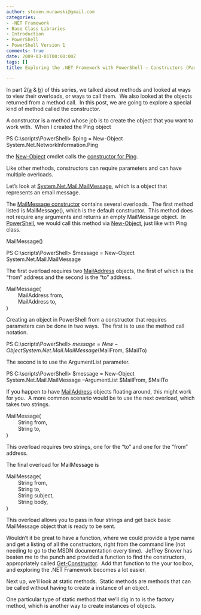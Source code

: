 ```yaml
---
author: steven.murawski@gmail.com
categories:
- -NET Framework
- Base Class Libraries
- Introduction
- PowerShell
- PowerShell Version 1
comments: true
date: 2009-03-01T00:00:00Z
tags: []
title: Exploring the .NET Framework with PowerShell – Constructors (Part 3)

---
```


In part 2([a](/blog/2009/02/exploring-the-net-framework-with-powershell-calling-a-method-part-2a) &amp; [b](/blog/2009/02/exploring-the-net-framework-with-powershell-calling-a-method-part-2b)) of this series, we talked about methods and looked at ways to view their overloads, or ways to call them.&#160; We also looked at the objects returned from a method call.&#160; In this post, we are going to explore a special kind of method called the constructor.



A constructor is a method whose job is to create the object that you want to work with.&#160; When I created the Ping object



PS C:\scripts\PowerShell&gt; $ping = New-Object System.Net.NetworkInformation.Ping



the <a href="http://technet.microsoft.com/en-us/library/d203c4ab-2d57-4103-a04e-d7869d06931e" target="_blank">New-Object</a> cmdlet calls the <a href="http://msdn.microsoft.com/en-us/library/system.net.networkinformation.ping.ping.aspx" target="_blank">constructor for Ping</a>.



Like other methods, constructors can require parameters and can have multiple overloads.&#160; 



Let’s look at <a href="http://msdn.microsoft.com/en-us/library/system.net.mail.mailmessage.aspx#" target="_blank">System.Net.Mail.MailMessage</a>, which is a object that represents an email message.



The <a href="http://msdn.microsoft.com/en-us/library/system.net.mail.mailmessage.mailmessage.aspx" target="_blank">MailMessage constructor</a> contains several overloads.&#160; The first method listed is MailMessage(), which is the default constructor.&#160; This method does not require any arguments and returns an empty MailMessage object.&#160; In <a href="http://www.microsoft.com/windowsserver2003/technologies/management/powershell/download.mspx" target="_blank">PowerShell</a>, we would call this method via <a href="http://technet.microsoft.com/en-us/library/d203c4ab-2d57-4103-a04e-d7869d06931e" target="_blank">New-Object</a>, just like with Ping class.



MailMessage()



 PS C:\scripts\PowerShell&gt; $message = New-Object System.Net.Mail.MailMessage



The first overload requires two <a href="http://msdn.microsoft.com/en-us/library/system.net.mail.mailaddress.aspx" target="_blank">MailAddress</a> objects, the first of which is the “from” address and the second is the “to” address.&#160; 



MailMessage(   <br>&#160;&#160;&#160;&#160;&#160;&#160;&#160; MailAddress from,    <br>&#160;&#160;&#160;&#160;&#160;&#160;&#160; MailAddress to,    <br>)



Creating an object in PowerShell from a constructor that requires parameters can be done in two ways.&#160; The first is to use the method call notation.



 PS C:\scripts\PowerShell&gt; $message = New-Object System.Net.Mail.MailMessage($MailFrom, $MailTo)



The second is to use the ArgumentList parameter.



 PS C:\scripts\PowerShell&gt; $message = New-Object System.Net.Mail.MailMessage –ArgumentList $MailFrom, $MailTo



If you happen to have <a href="http://msdn.microsoft.com/en-us/library/system.net.mail.mailaddress.aspx" target="_blank">MailAddress</a> objects floating around, this might work for you.&#160; A more common scenario would be to use the next overload, which takes two strings.



MailMessage(   <br>&#160;&#160;&#160;&#160;&#160;&#160;&#160; String from,    <br>&#160;&#160;&#160;&#160;&#160;&#160;&#160; String to,    <br>)



This overload requires two strings, one for the “to” and one for the “from” address.&#160; 



The final overload for MailMessage is



MailMessage(   <br>&#160;&#160;&#160;&#160;&#160;&#160;&#160; String from,    <br>&#160;&#160;&#160;&#160;&#160;&#160;&#160; String to,    <br>&#160;&#160;&#160;&#160;&#160;&#160;&#160; String subject,    <br>&#160;&#160;&#160;&#160;&#160;&#160;&#160; String body,    <br>)



This overload allows you to pass in four strings and get back basic MailMessage object that is ready to be sent.



Wouldn’t it be great to have a function, where we could provide a type name and get a listing of all the constructors, right from the command line (not needing to go to the MSDN documentation every time).&#160; Jeffrey Snover has beaten me to the punch and provided a function to find the constructors, appropriately called <a href="http://blogs.msdn.com/powershell/archive/2008/09/01/get-constructor-fun.aspx" target="_blank">Get-Constructor</a>.&#160; Add that function to the your toolbox, and exploring the .NET Framework becomes a lot easier.



Next up, we’ll look at static methods.&#160; Static methods are methods that can be called without having to create a instance of an object.



One particular type of static method that we’ll dig in to is the factory method, which is another way to create instances of objects.

